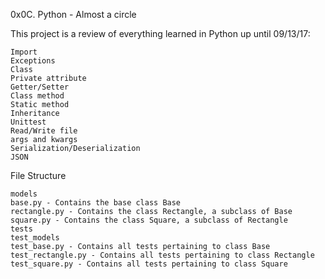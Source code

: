 0x0C. Python - Almost a circle

This project is a review of everything learned in Python up until 09/13/17:

    Import
    Exceptions
    Class
    Private attribute
    Getter/Setter
    Class method
    Static method
    Inheritance
    Unittest
    Read/Write file
    args and kwargs
    Serialization/Deserialization
    JSON

File Structure

    models
    base.py - Contains the base class Base
    rectangle.py - Contains the class Rectangle, a subclass of Base
    square.py - Contains the class Square, a subclass of Rectangle
    tests
    test_models
    test_base.py - Contains all tests pertaining to class Base
    test_rectangle.py - Contains all tests pertaining to class Rectangle
    test_square.py - Contains all tests pertaining to class Square
